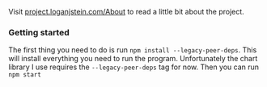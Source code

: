 Visit [project.loganjstein.com/About](http://project.loganjstein.com/About) to read a little bit about the project.

### Getting started

The first thing you need to do is run `npm install --legacy-peer-deps`. This will install everything you need to run the program. Unfortunately the chart library I use requires the `--legacy-peer-deps` tag for now. Then you can run `npm start`
